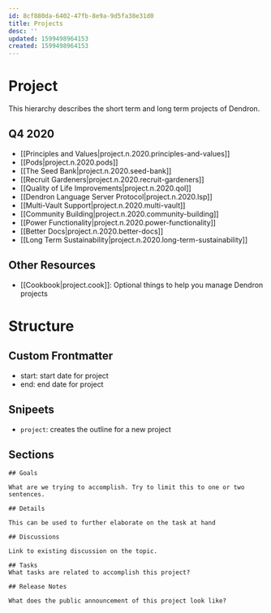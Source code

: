 ```yaml
---
id: 8cf880da-6402-47fb-8e9a-9d5fa38e31d0
title: Projects
desc: ''
updated: 1599498964153
created: 1599498964153
---
```


# Project

This hierarchy describes the short term and long term projects of Dendron.

## Q4 2020
- [[Principles and Values|project.n.2020.principles-and-values]]
- [[Pods|project.n.2020.pods]]
- [[The Seed Bank|project.n.2020.seed-bank]]
- [[Recruit Gardeners|project.n.2020.recruit-gardeners]]
- [[Quality of Life Improvements|project.n.2020.qol]]
- [[Dendron Language Server Protocol|project.n.2020.lsp]]
- [[Multi-Vault Support|project.n.2020.multi-vault]]
- [[Community Building|project.n.2020.community-building]]
- [[Power Functionality|project.n.2020.power-functionality]]
- [[Better Docs|project.n.2020.better-docs]]
- [[Long Term Sustainability|project.n.2020.long-term-sustainability]]

## Other Resources

- [[Cookbook|project.cook]]: Optional things to help you manage Dendron projects

# Structure

## Custom Frontmatter
- start: start date for project
- end: end date for project

## Snipeets
- `project`: creates the outline for a new project

## Sections

```
## Goals

What are we trying to accomplish. Try to limit this to one or two sentences. 

## Details

This can be used to further elaborate on the task at hand

## Discussions

Link to existing discussion on the topic. 

## Tasks
What tasks are related to accomplish this project?

## Release Notes

What does the public announcement of this project look like?
```
